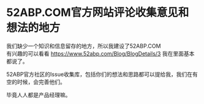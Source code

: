 # 52ABP.COM官方网站评论收集意见和想法的地方

我们缺少一个知识和信息留存的地方，所以我建设了52ABP.COM  
有兴趣的可以看看 https://www.52abp.com/Blog/BlogDetails/3 我在里面基本都说了。

52ABP官方社区的Issue收集库，包括你们的想法和思路都可以提给我，我们在有空的时候，会完善他们。

毕竟人人都是产品经理嘛。

